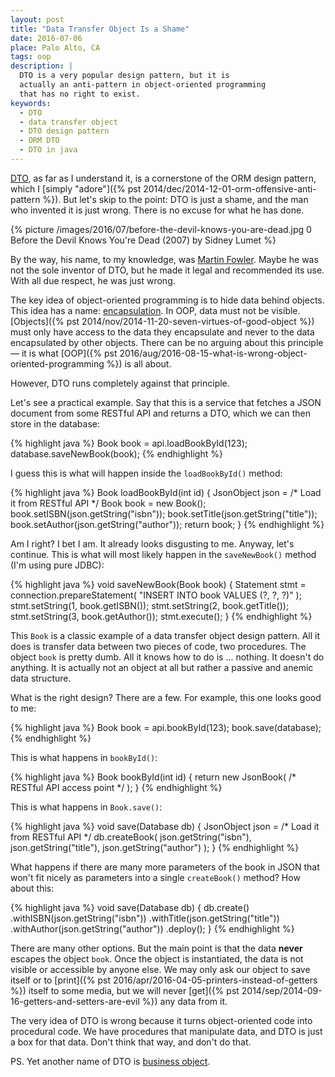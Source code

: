 ```yaml
---
layout: post
title: "Data Transfer Object Is a Shame"
date: 2016-07-06
place: Palo Alto, CA
tags: oop
description: |
  DTO is a very popular design pattern, but it is
  actually an anti-pattern in object-oriented programming
  that has no right to exist.
keywords:
  - DTO
  - data transfer object
  - DTO design pattern
  - ORM DTO
  - DTO in java
---
```


[DTO](https://en.wikipedia.org/wiki/Data_transfer_object),
as far as I understand it, is a cornerstone of the ORM design pattern,
which I [simply "adore"]({% pst 2014/dec/2014-12-01-orm-offensive-anti-pattern %}).
But let's skip to the point: DTO is just a shame, and the man who invented
it is just wrong. There is no excuse for what he has done.

<!--more-->

{% picture /images/2016/07/before-the-devil-knows-you-are-dead.jpg 0 Before the Devil Knows You're Dead (2007) by Sidney Lumet %}

By the way, his name, to my knowledge, was
[Martin Fowler](http://martinfowler.com/bliki/LocalDTO.html). Maybe he
was not the sole inventor of DTO, but he made it legal and recommended
its use. With all due respect, he was just wrong.

The key idea of object-oriented programming is to hide data
behind objects. This idea has a name:
[encapsulation](https://en.wikipedia.org/wiki/Encapsulation_%28computer_programming%29).
In OOP, data
must not be visible. [Objects]({% pst 2014/nov/2014-11-20-seven-virtues-of-good-object %})
must only have access to the data they
encapsulate and never to the data encapsulated by other objects. There
can be no arguing about this principle &mdash; it is what
[OOP]({% pst 2016/aug/2016-08-15-what-is-wrong-object-oriented-programming %}) is all about.

However, DTO runs completely against that principle.

Let's see a practical example. Say that this is a service that fetches
a JSON document from some RESTful API and returns a DTO, which we can then
store in the database:

{% highlight java %}
Book book = api.loadBookById(123);
database.saveNewBook(book);
{% endhighlight %}

I guess this is what will happen inside the `loadBookById()` method:

{% highlight java %}
Book loadBookById(int id) {
  JsonObject json = /* Load it from RESTful API */
  Book book = new Book();
  book.setISBN(json.getString("isbn"));
  book.setTitle(json.getString("title"));
  book.setAuthor(json.getString("author"));
  return book;
}
{% endhighlight %}

Am I right? I bet I am. It already looks disgusting to me. Anyway, let's
continue. This is what will most likely happen in the `saveNewBook()` method
(I'm using pure JDBC):

{% highlight java %}
void saveNewBook(Book book) {
  Statement stmt = connection.prepareStatement(
    "INSERT INTO book VALUES (?, ?, ?)"
  );
  stmt.setString(1, book.getISBN());
  stmt.setString(2, book.getTitle());
  stmt.setString(3, book.getAuthor());
  stmt.execute();
}
{% endhighlight %}

This `Book` is a classic example of a data transfer object design pattern.
All it does is transfer
data between two pieces of code, two procedures. The object `book` is pretty
dumb. All it knows how to do is ... nothing. It doesn't do anything. It is
actually not an object at all but rather a passive and anemic data structure.

What is the right design? There are a few. For example, this one looks
good to me:

{% highlight java %}
Book book = api.bookById(123);
book.save(database);
{% endhighlight %}

This is what happens in `bookById()`:

{% highlight java %}
Book bookById(int id) {
  return new JsonBook(
    /* RESTful API access point */
  );
}
{% endhighlight %}

This is what happens in `Book.save()`:

{% highlight java %}
void save(Database db) {
  JsonObject json = /* Load it from RESTful API */
  db.createBook(
    json.getString("isbn"),
    json.getString("title"),
    json.getString("author")
  );
}
{% endhighlight %}

What happens if there are many more parameters of the book in JSON that won't
fit nicely as parameters into a single `createBook()` method? How about this:

{% highlight java %}
void save(Database db) {
  db.create()
    .withISBN(json.getString("isbn"))
    .withTitle(json.getString("title"))
    .withAuthor(json.getString("author"))
    .deploy();
}
{% endhighlight %}

There are many other options. But the main point is that the data
**never** escapes the object `book`. Once the object is instantiated, the
data is not visible or accessible by anyone else. We may only
ask our object to save itself or to
[print]({% pst 2016/apr/2016-04-05-printers-instead-of-getters %})
itself to some media, but we
will never [get]({% pst 2014/sep/2014-09-16-getters-and-setters-are-evil %})
any data from it.

The very idea of DTO is wrong because it turns object-oriented code
into procedural code. We have procedures that manipulate data, and DTO is just
a box for that data. Don't think that way, and don't do that.

PS. Yet another name of DTO is
[business object](https://en.wikipedia.org/wiki/Business_object).
